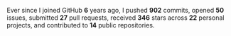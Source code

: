 Ever since I joined GitHub **6** years ago, I pushed **902** commits, opened **50** issues, submitted **27** pull requests, received **346** stars across **22** personal projects, and contributed to **14** public repositories.